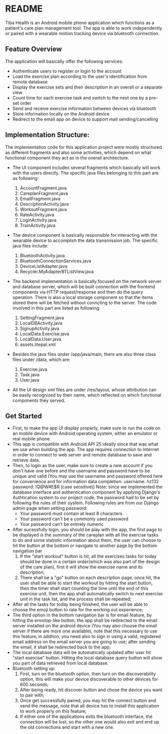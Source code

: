 # README



Tiba Health is an Android mobile phone application which functions as a patient's care plan management tool. 
The app is able to work independently or paired with a wearable motion tracking device via bluetooth connection. 

  
## Feature Overview
The application will basically offer the following services:
  - Authenticate users to register or login to the account
  - Load the exercise plan according to the user's identification from remote database
  - Display the exercise sets and their description in an overall or a separate view
  - Count time for each exercise task and switch to the next one by a pre-set order
  - Send and receive exercise information between devices via bluetooth
  - Store information locally on the Android device
  - Redirect to the email app on device to support mail sending/cancelling


## Implementation Structure:
The implementation code for this application project were mostly structured as different fragments and also some activities, 
which depend on what functional component they act as in the overall architecture.

  - The UI component includes several fragments which basically will work with the users directly.   The specific java files 
belonging to this part are as following:
    1. AccountFragment.java
    2. CareplanFragment.java
    3. EmailFragment.java
    4. DescriptionActivity.java
    5. WorkoutFragment.java
    6. RateActivity.java
    7. LoginActivity.java
    8. TrainActivity.java
    

  - The device component is basically responsible for interacting with the wearable device to accomplish the data transmission 
job. The specific java files include:
     1. BluetoothActivity.java
     2. BluetoothConnectionServices.java
     3. DeviceListAdapter.java
     4. Recycler.MyAdapterBTListView.java
     

  - The backend implementation is basically focused on the  network server and database server, which will be built connection
with the frontend components via HTTP request/response and then do the query operation. There is also a local storage component 
so that the items stored there will be fetched without conncting to the server. The code involved in this part are listed as following:
     1. SettingFragment.java
     2. LocalDBActivity.java
     3. SignupActivity.java
     4. LocalData.Exercise.java
     5. LocalData.User.java
     6. assets.litepal.xml



  - Besides the java files under /app/java/main, there are also three class files under /data, which are:
     1. Exercise.java
     2. Task.java
     3. User.java
    

  - All the UI design xml files are under /res/layout, whose attribution can be easily recognized by their name, which reflected on which 
functional components they served.


## Get Started
- First, to make the app UI display properly, make sure to run the code on an mobile device with Android operating system, either an emulator or real mobile phone. 
- This app is compatible with Android API 25 ideally since that was what we use when building the app. The app requires connection to Internet in order to connect to web server and remote database to save and retrieve data.
- Then, to login as the user, make sure to create a new account if you don't have one before and the username and password have to be unique and valid (You may use the username and password offered here for convenience and for information data completion: username: hz132  password: !Q@W#E$R (case sensitive))
    Note: since we implemented the database interface and authentication component by applying Django's Authtication system to our project code, the password had to be set by following the rules of their system. Following rules are from our Django admin page when setting password:
    - Your password must contain at least 8 characters
    - Your password can't be a commonly used password
    - Your password can't be entirely numeric
- After sucessfully login, you should be play with the app, the first page to be displayed is the summary of the careplan with all the exercise tasks to do and some statistic information about them, the user can choose to hit the button at the bottom or navigate to another page by the bottom navigation bar
  1. If the "start workout" button is hit, all the exercises tasks for today should be done in a certain order(which was also part of the design of the care plan), first it will show the exercise name and its description;
  2. There shall be a "go" button on each description page, once hit, the user shall be able to start the workout by hitting the start button, then the timer shall start counting the time until the end of this exercise unit, then the app shall automatically switch to next exercise unit in the task list, and the process shall be repeated;
- After all the tasks for today being finished, the user will be able to choose the emoji button to rate for the working out experience;
- The third option in the bottom navigation bar is for email feature, by hitting the envolop-like button, the app shall be redirected to the email server installed on the android device (You may also choose the email server if there are more one available), note that this necessary to use this feature, in addtion, you need also to sign in using a valid, registered email address on the email server you are going to use; after sending the email, it shall be redirected back to the app;
- The local database data will be automatically updated after user hit "start exercise" button. Hitting the local database query button will show you part of data retrieved from local database.
- Bluetooth setting up:
   1. First, turn on the bluetooth option, then turn on the discoverability option, this will make your device discoverable to other devices for 600 seconds;
   2. After being ready, hit discover button and chose the device you want to pair with;
   3. Once get successfully paired, you may hit the connect button and send the message, note that all device has to install this application to work properly on this feature;
   4. If either one of the applications exits the bluetooth interface, the connection will be lost, so the other one would also exit and end up the old connections and start with a new one.
